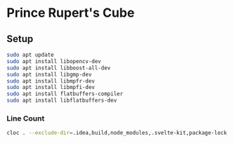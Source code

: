 # Prince Rupert's Cube

## Setup

```bash
sudo apt update
sudo apt install libopencv-dev
sudo apt install libboost-all-dev
sudo apt install libgmp-dev
sudo apt install libmpfr-dev
sudo apt install libmpfi-dev
sudo apt install flatbuffers-compiler
sudo apt install libflatbuffers-dev
```


### Line Count

```bash
cloc . --exclude-dir=.idea,build,node_modules,.svelte-kit,package-lock.json
```